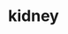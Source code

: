 ---
title: kidney
release_version: v1.2
hra_release_version:
  - v1.0
  - v1.1
  - v1.2
model_type: asct-b
description: '[Anatomical Structures, Cell Types, plus Biomarkers (ASCT+B) tables](https://hubmapconsortium.github.io/ccf/pages/ccf-anatomical-structures.html) aim to capture the nested *part_of* structure of anatomical human body parts, the typology of cells, and biomarkers used to identify cell types. The tables are authored and reviewed by an international team of experts. The kidney ASCT+B tables are generated from a variety of publicly available human kidney datasets and from data generated by HuBMAP and KPMP consortia.  Most of the markers listed are observed in more than one study or orthogonally validated.  Note that these are predicted markers and a single marker to annotate a cell type is not likely sufficient or specific. Therefore, these are just a guide, more accurate annotation should be done using the entire set of enriched genes in a cluster.  The cell types shown here are at much higher granularity, although general markers for many of the structures are also shown.  There is a tradeoff in uncertainty of cell type annotation with higher granularity and as spatial validation approaches become more robust we will be accordingly revising these.'
creators:
  - 0000-0003-2804-127X
  - 0000-0001-8143-9231
  - 0000-0001-9189-9661
project_leads:
  - 0000-0002-3321-6137
reviewers:
  - 0000-0002-8637-9044
  - 0000-0001-7565-4904
  - 0000-0002-0864-7007
  - 0000-0001-7655-4833
creation_date: 2022-05-06T00:00:00
license: CC BY 4.0
publisher:  HuBMAP 
funder:  National Institutes of Health 
award_number:  OT2OD026671 
hubmap_id:  HBM248.CBJV.556 
datatable: ASCT-B_VH_Kidney.csv
doi: https://doi.org/10.48539/HBM248.CBJV.556
---